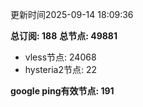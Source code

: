 更新时间2025-09-14 18:09:36

**总订阅: 188**
**总节点: 49881**
- vless节点: 24068
- hysteria2节点: 22

**google ping有效节点: 191**

